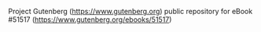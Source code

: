 Project Gutenberg (https://www.gutenberg.org) public repository for
eBook #51517 (https://www.gutenberg.org/ebooks/51517)
